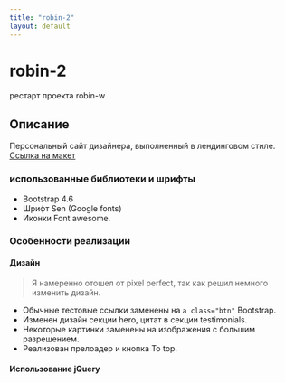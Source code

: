 ```yaml
---
title: "robin-2"
layout: default
---
```


# robin-2

рестарт проекта robin-w

## Описание

Персональный сайт дизайнера, выполненный в лендинговом стиле. [Ссылка на макет](https://www.figma.com/design/OrtjNW9auxUNJPtxg08sik/Robin.-W?node-id=9-142&t=TyfJ0r5i0yHUTTdL-0)

### использованные библиотеки и шрифты

- Bootstrap 4.6
- Шрифт Sen (Google fonts)
- Иконки Font awesome.

### Особенности реализации 

#### Дизайн

> Я намеренно отошел от pixel perfect, так как решил немного изменить дизайн.

- Обычные тестовые ссылки заменены на `a class="btn"` Bootstrap.
- Изменен дизайн секции hero, цитат в секции testimonials.
- Некоторые картинки заменены на изображения с большим разрешением.
- Реализован прелоадер и кнопка To top.

#### Использование jQuery
